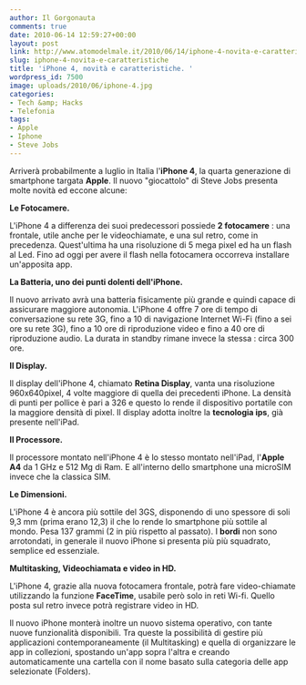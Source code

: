 ```yaml
---
author: Il Gorgonauta
comments: true
date: 2010-06-14 12:59:27+00:00
layout: post
link: http://www.atomodelmale.it/2010/06/14/iphone-4-novita-e-caratteristiche/
slug: iphone-4-novita-e-caratteristiche
title: 'iPhone 4, novità e caratteristiche. '
wordpress_id: 7500
image: uploads/2010/06/iphone-4.jpg
categories:
- Tech &amp; Hacks
- Telefonia
tags:
- Apple
- Iphone
- Steve Jobs
---
```



Arriverà probabilmente a luglio in Italia  l'**iPhone 4**, la quarta generazione di smartphone targata **Apple**. Il nuovo  "giocattolo" di Steve Jobs presenta molte novità ed eccone alcune:

**Le Fotocamere.**

L'iPhone  4 a differenza dei suoi predecessori possiede **2 fotocamere** : una  frontale, utile anche per le videochiamate, e una sul retro, come in  precedenza. Quest'ultima ha una risoluzione di 5 mega pixel ed ha un  flash al Led. Fino ad oggi per avere il flash nella fotocamera occorreva  installare un'apposita app.

**La Batteria, uno dei punti  dolenti dell'iPhone.**

Il nuovo arrivato avrà una batteria fisicamente più  grande e quindi capace di assicurare maggiore autonomia. L'iPhone 4 offre 7 ore di tempo di conversazione su rete 3G, fino a 10 di  navigazione Internet Wi-Fi (fino a sei ore su rete 3G), fino a 10 ore di  riproduzione video e fino a 40 ore di riproduzione audio. La durata in standby rimane invece la stessa : circa 300 ore.

**Il Display.**

Il  display dell'iPhone 4, chiamato **Retina Display**, vanta una risoluzione 960x640pixel, 4 volte maggiore di quella dei precedenti iPhone. La densità di punti per pollice è pari a 326 e questo lo rende il dispositivo portatile con la maggiore densità di pixel. Il display adotta inoltre la **tecnologia ips**, già presente nell'iPad.

**Il Processore.**

Il processore montato nell'iPhone 4 è lo stesso montato nell'iPad, l'**Apple A4** da 1 GHz e 512 Mg di Ram. E all'interno dello smartphone una microSIM invece che la classica SIM.

**Le Dimensioni.**

L'iPhone 4 è ancora più sottile del 3GS, disponendo di uno spessore di soli 9,3 mm (prima erano 12,3) il che lo rende lo smartphone più sottile al mondo. Pesa 137 grammi (2 in più rispetto al passato). I **bordi** non sono arrotondati, in generale il nuovo iPhone si presenta più più squadrato, semplice ed essenziale.

**Multitasking, Videochiamata e video in HD.**

L'iPhone 4, grazie alla nuova fotocamera frontale, potrà fare video-chiamate utilizzando la funzione **FaceTime**, usabile però solo in reti Wi-fi. Quello posta sul retro invece potrà registrare video in HD.

Il nuovo iPhone monterà inoltre un nuovo sistema operativo, con tante nuove funzionalità disponibili. Tra queste la possibilità di gestire più applicazioni contemporaneamente (il Multitasking) e quella di organizzare le app in collezioni, spostando un'app  sopra l'altra e creando automaticamente una cartella con il nome basato  sulla categoria delle app selezionate (Folders).
